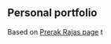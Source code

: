 ## Personal portfolio

Based on [Prerak Rajas page]([https://jekyllrb.com/](https://github.com/rajaprerak/rajaprerak.github.io)) t
